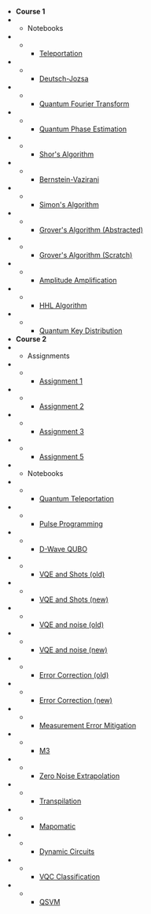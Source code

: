 - **Course 1**
- - Notebooks
- - - [Teleportation](./notebook.html?c1-mod5/teleportation)
- - - [Deutsch-Jozsa](./notebook.html?c1-mod6/deutsch–jozsa)
- - - [Quantum Fourier Transform](./notebook.html?c1-mod7/qft)
- - - [Quantum Phase Estimation](./notebook.html?c1-mod8/qpe)
- - - [Shor's Algorithm](./notebook.html?c1-mod8/shor)
- - - [Bernstein-Vazirani](./notebook.html?c1-mod9/bv)
- - - [Simon's Algorithm](./notebook.html?c1-mod9/simon)
- - - [Grover's Algorithm (Abstracted)](./notebook.html?c1-mod10/grover)
- - - [Grover's Algorithm (Scratch)](./notebook.html?c1-mod10/grover2)
- - - [Amplitude Amplification](./notebook.html?c1-mod11/ampamp)
- - - [HHL Algorithm](./notebook.html?c1-mod11/hhl)
- - - [Quantum Key Distribution](./notebook.html?c1-mod12/qkd)
- **Course 2**
- - Assignments
- - - [Assignment 1](/c2-solutions/assn-1.md)
- - - [Assignment 2](/c2-solutions/assn-2.md)
- - - [Assignment 3](/c2-solutions/assn-3.md)
- - - [Assignment 5](/c2-solutions/assn-5.md)
- - Notebooks
- - - [Quantum Teleportation](./notebook.html?c2-mod1/teleportation)
- - - [Pulse Programming](./notebook.html?c2-mod2/pulse)
- - - [D-Wave QUBO](./notebook.html?c2-mod4/dwave)
- - - [VQE and Shots (old)](./notebook.html?c2-mod5/VQEshots-old)
- - - [VQE and Shots (new)](./notebook.html?c2-mod5/VQEshots-new)
- - - [VQE and noise (old)](./notebook.html?c2-mod5/VQEnoise-old)
- - - [VQE and noise (new)](./notebook.html?c2-mod5/VQEnoise-new)
- - - [Error Correction (old)](./notebook.html?c2-mod6/ECC-old)
- - - [Error Correction (new)](./notebook.html?c2-mod6/ECC-new)
- - - [Measurement Error Mitigation](./notebook.html?c2-mod6/mem)
- - - [M3](./notebook.html?c2-mod7/m3)
- - - [Zero Noise Extrapolation](./notebook.html?c2-mod7/zne)
- - - [Transpilation](./notebook.html?c2-mod8/transpile)
- - - [Mapomatic](./notebook.html?c2-mod8/mapomatic)
- - - [Dynamic Circuits](./notebook.html?c2-mod8/dynamic)
- - - [VQC Classification](./notebook.html?c2-mod9/vqc-classification)
- - - [QSVM](./notebook.html?c2-mod10/qsvm)